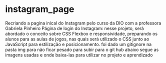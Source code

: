 # instagram_page
Recriando a pagina inical do Instagram pelo curso da DIO com a professora Gabriela Pinheiro
Página de login do Instagram: 
nesse projeto, será abordado o conceito sobre CSS Flexbox e responsividade, preparando os alunos para as aulas de jogos, nas quais será utilizado o CSS junto ao JavaScript para estilização e posicionamento.
foi dado um gitignore na pasta img para não ficar pesado para subir para o git hub
abaixo segue as imagens usadas e onde baixa-las para utilizar no projeto e aprendizado

